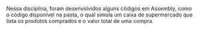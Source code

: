 Nessa disciplina, foram desenvolvidos alguns códigos em Assembly, como o código disponível na pasta, o qual simula um caixa de supermercado que lista os produtos 
comprados e o valor total de uma compra.
